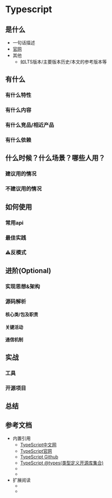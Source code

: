 # Typescript
## 是什么
- 一句话描述
- [官网]()
- 其他
  - 如LTS版本/主要版本历史/本文的参考版本等

## 有什么
### 有什么特性
### 有什么内容

### 有什么竞品/相近产品
### 有什么依赖

## 什么时候？什么场景？哪些人用？
### 建议用的情况
### 不建议用的情况

## 如何使用
### 常用api

### 最佳实践

### ⚠️反模式


## 进阶(Optional)
### 实现思想&架构
### 源码解析
#### 核心类/包及职责
#### 关键活动
#### 通信机制

## 实战
### 工具
### 开源项目
## 总结

## 参考文档
- 内置引用
  - [TypeScript中文网](https://www.tslang.cn/)
  - [TypeScript官网](http://www.typescriptlang.org/)
  - [TypeScript Github](https://github.com/Microsoft/TypeScript)
  - [TypeScript @types(类型定义开源库集合)](https://github.com/DefinitelyTyped/DefinitelyTyped)  
  - []()
  - []()
- 扩展阅读
  - []()
  - []()


